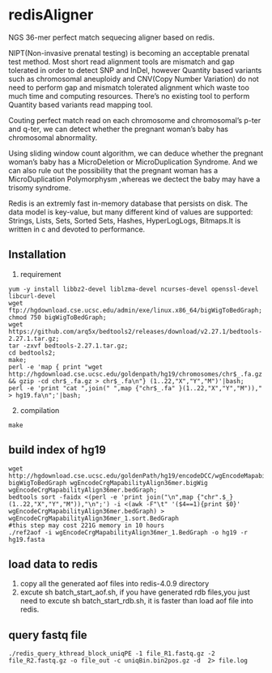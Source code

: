 # redisAligner
NGS 36-mer perfect match sequecing aligner based on redis.

NIPT(Non-invasive prenatal testing) is becoming an acceptable prenatal test method.
Most short read alignment tools are mismatch and gap tolerated  in order to detect SNP and InDel, however Quantity based variants such as chromosomal aneuploidy and CNV(Copy Number Variation) do not need to perform gap and mismatch tolerated alignment which waste too much time and computing resources. There’s no existing tool to perform Quantity based variants read mapping tool.

Couting perfect match read on each chromosome and chromosomal’s p-ter and q-ter, we can detect whether the pregnant woman’s baby has chromosomal abnormality.

Using sliding window count algorithm, we can deduce whether the pregnant woman’s baby has a MicroDeletion or MicroDuplication Syndrome. And we can also rule out the possibility that the pregnant woman has a MicroDuplication Polymorphysm ,whereas we dectect the baby may have a trisomy syndrome.

Redis is an extremly fast in-memory database that persists on disk. The data model is key-value, but many different kind of values are supported: Strings, Lists, Sets, Sorted Sets, Hashes, HyperLogLogs, Bitmaps.It is written in c and devoted  to performance.

## Installation
1. requirement
```
yum -y install libbz2-devel liblzma-devel ncurses-devel openssl-devel libcurl-devel 
wget ftp://hgdownload.cse.ucsc.edu/admin/exe/linux.x86_64/bigWigToBedGraph;
chmod 750 bigWigToBedGraph;
wget https://github.com/arq5x/bedtools2/releases/download/v2.27.1/bedtools-2.27.1.tar.gz;
tar -zxvf bedtools-2.27.1.tar.gz;
cd bedtools2;
make;
perl -e 'map { print "wget http://hgdownload.cse.ucsc.edu/goldenpath/hg19/chromosomes/chr$_.fa.gz && gzip -cd chr$_.fa.gz > chr$_.fa\n"} (1..22,"X","Y","M")'|bash;
perl -e 'print "cat ",join(" ",map {"chr$_.fa" }(1..22,"X","Y","M"))," > hg19.fa\n";'|bash;
```
2. compilation
```
make
```

## build index of hg19
```
wget http://hgdownload.cse.ucsc.edu/goldenPath/hg19/encodeDCC/wgEncodeMapability/wgEncodeCrgMapabilityAlign36mer.bigWig;
bigWigToBedGraph wgEncodeCrgMapabilityAlign36mer.bigWig wgEncodeCrgMapabilityAlign36mer.bedGraph;
bedtools sort -faidx <(perl -e 'print join("\n",map {"chr".$_} (1..22,"X","Y","M")),"\n";') -i <(awk -F"\t" '($4==1){print $0}' wgEncodeCrgMapabilityAlign36mer.bedGraph) > wgEncodeCrgMapabilityAlign36mer_1.sort.BedGraph
#this step may cost 221G memory in 10 hours
./ref2aof -i wgEncodeCrgMapabilityAlign36mer_1.BedGraph -o hg19 -r hg19.fasta 
```
## load data to redis
1. copy all the generated aof files into redis-4.0.9 directory
2. excute sh batch_start_aof.sh, if you have generated rdb files,you just need to excute sh batch_start_rdb.sh, it is faster than load aof file into redis.

## query fastq file
```
./redis_query_kthread_block_uniqPE -1 file_R1.fastq.gz -2 file_R2.fastq.gz -o file_out -c uniqBin.bin2pos.gz -d  2> file.log
```
